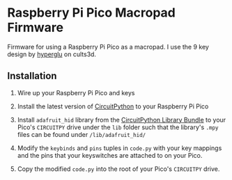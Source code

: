 # Raspberry Pi Pico Macropad Firmware

Firmware for using a Raspberry Pi Pico as a macropad. I use the 9 key design by [hyperglu](https://cults3d.com/en/3d-model/gadget/bloko-9-pico) on cults3d.

## Installation

1. Wire up your Raspberry Pi Pico and keys

2. Install the latest version of [CircuitPython](https://circuitpython.org/board/raspberry_pi_pico/) to your Raspberry Pi Pico

3. Install `adafruit_hid` library from the [CircuitPython Library Bundle](https://circuitpython.org/libraries) to your Pico's `CIRCUITPY` drive under the `lib` folder such that the library's `.mpy` files can be found under `/lib/adafruit_hid/`

4. Modify the `keybinds` and `pins` tuples in `code.py` with your key mappings and the pins that your keyswitches are attached to on your Pico.

5. Copy the modified `code.py` into the root of your Pico's `CIRCUITPY` drive.
